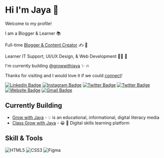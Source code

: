 # Hi I'm Jaya 👋

Welcome to my profile!

I am a Blogger & Learner 📚

Full-time [Blogger & Content Creator](https://www.growwithjaya) ✍️ 🎥

Learner IT Support, UI/UX Design, & Web Development 👨‍💻 🎨

I'm currently building [@growwithjaya](https://github.com/Grow-with-Jaya) ✨ 🔥

Thanks for visiting and I would love it if we could [connect](https://www.linkedin.com/in/jayakusuma404/)!

[![Linkedin Badge](https://img.shields.io/badge/-Jayakusuma404-blue?style=flat&logo=Linkedin&logoColor=white&link=https://www.linkedin.com/in/jayakusuma404/)](https://www.linkedin.com/in/jayakusuma404/)
[![Instagram Badge](https://img.shields.io/badge/-@jayakusuma404-purple?style=flat&logo=instagram&logoColor=white&link=https://instagram.com/jayakusuma404/)](https://instagram.com/jayakusuma404)
[![Twitter Badge](https://img.shields.io/badge/-@jayakusuma404-1ca0f1?style=flat&labelColor=1ca0f1&logo=twitter&logoColor=white&link=https://twitter.com/jayakusuma404)](https://twitter.com/jayakusuma404)
[![Twitter Badge](https://img.shields.io/badge/-@jayakusuma404-4267B2?style=flat&labelColor=4267B2&logo=facebook&logoColor=white&link=https://facebook.com/jayakusuma404)](https://facebook.com/jayakusuma404)
[![Website Badge](https://img.shields.io/badge/-JayakusumaSite-47CCCC?style=flat&logo=Google-Chrome&logoColor=white&link=https://m.growwithjaya.com)](https://m.growwithjaya.com)
[![Gmail Badge](https://img.shields.io/badge/-cyberkusuma8-c14438?style=flat&logo=Gmail&logoColor=white&link=mailto:cyberkusuma8@gmail.com)](mailto:cyberkusuma8@gmail.com)

## Currently Building

- [Grow with Jaya](https:/growwithjaya.com) - 💡 is an educational, informational, digital literacy media
- [Class Grow with Jaya](https://class.growwithjaya.com) - 😀 📖 Digital skills learning platform

## Skill & Tools

![HTML5](https://img.shields.io/badge/html5-%23E34F26.svg?style=for-the-badge&logo=html5&logoColor=white)
![CSS3](https://img.shields.io/badge/css3-%231572B6.svg?style=for-the-badge&logo=css3&logoColor=white)
![Figma](https://img.shields.io/badge/figma-%23F24E1E.svg?style=for-the-badge&logo=figma&logoColor=white)
